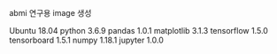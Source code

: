 abmi 연구용 image 생성


Ubuntu        18.04
python        3.6.9
pandas        1.0.1
matplotlib    3.1.3
tensorflow    1.5.0
tensorboard   1.5.1
numpy         1.18.1
jupyter       1.0.0
